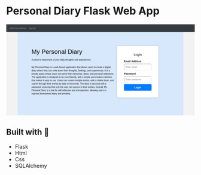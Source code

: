 # Personal Diary Flask Web App

![](./screens/landing_page.png)

## Built with :rocket:
* Flask
* Html
* Css
* SQLAlchemy
